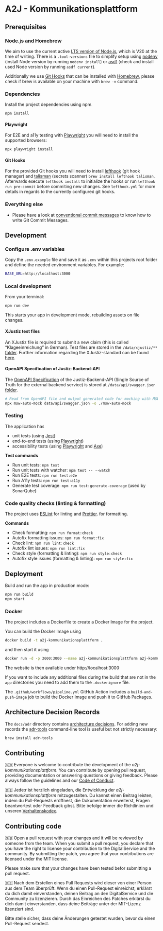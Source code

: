 # A2J - Kommunikationsplattform

## Prerequisites

### Node.js and Homebrew

We aim to use the current active [LTS version of Node.js](https://nodejs.dev/en/about/releases/), which is V20 at the time of writing. There is a `.tool-versions` file to simplify setup using [nodenv](https://github.com/nodenv/nodenv) (install Node version by running `nodenv install`) or [asdf](https://github.com/asdf-vm/asdf-nodejs) (check and install used Node version by running `asdf current`).

Additionally we use [Git Hooks](#git-hooks) that can be installed with [Homebrew](https://brew.sh/), please check if brew is available on your machine with `brew -v` command.

### Dependencies

Install the project dependencies using npm.

```bash
npm install
```

#### Playwright

For E2E and a11y testing with [Playwright](https://playwright.dev/docs/intro) you will need to install the supported browsers:

```bash
npx playwright install
```

#### Git Hooks

For the provided Git hooks you will need to install [lefthook](https://github.com/evilmartians/lefthook)
(git hook manager) and [talisman](https://github.com/thoughtworks/talisman/) (secrets scanner) `brew install lefthook talisman`. Afterwards execute `lefthook install` to initialize the hooks or run `lefthook run pre-commit` before commiting new changes. See `lefthook.yml` for more details in regards to the currently configured git hooks.

### Everything else

- Please have a look at [conventional commit messages](https://chris.beams.io/posts/git-commit/) to know how to write Git Commit Messages.

## Development

### Configure .env variables

Copy the `.env.example` file and save it as `.env` within this projects root folder and define the needed environment variables. For example:

```sh
BASE_URL=http://localhost:3000
```

### Local development

From your terminal:

```sh
npm run dev
```

This starts your app in development mode, rebuilding assets on file changes.

#### XJustiz test files

An XJustiz file is required to submit a new claim (this is called “Klageeinreichung” in German). Test files are stored in the `/data/xjustiz/**` [folder](/data/xjustiz/). Further information regarding the XJustiz-standard can be found [here](https://xjustiz.justiz.de/).

#### OpenAPI Specification of Justiz-Backend-API

The [OpenAPI Specification](https://swagger.io/specification/) of the Justiz-Backend-API (Single Source of Truth for the external backend service) is stored at `/data/api/swagger.json` [folder](/data/api/).

```sh
# Read from OpenAPI file and output generated code for mocking with MSW (see: /mocks/handlers.js)
npx msw-auto-mock data/api/swagger.json -o ./msw-auto-mock
```

### Testing

The application has

- unit tests (using [Jest](https://jestjs.io/docs/getting-started))
- end-to-end tests (using [Playwright](https://playwright.dev/docs/intro))
- accessibility tests (using [Playwright](https://playwright.dev/docs/intro) and [Axe](https://www.deque.com/axe/))

**Test commands**

- Run unit tests: `npm test`
- Run unit tests with watcher: `npm test -- --watch`
- Run E2E tests: `npm run test:e2e`
- Run A11y tests: `npm run test:a11y`
- Generate test coverage: `npm run test:generate-coverage` (used by SonarQube)

### Code quality checks (linting & formatting)

The project uses [ESLint](https://eslint.org/docs/latest/) for linting and [Prettier](https://prettier.io/docs/en/). for formatting.

**Commands**

- Check formatting: `npm run format:check`
- Autofix formatting issues: `npm run format:fix`
- Check lint: `npm run lint:check`
- Autofix lint issues: `npm run lint:fix`
- Check style (formatting & linting): `npm run style:check`
- Autofix style issues (formatting & linting): `npm run style:fix`

## Deployment

Build and run the app in production mode:

```sh
npm run build
npm start
```

### Docker

The project includes a Dockerfile to create a Docker Image for the project.

You can build the Docker Image using

```sh
docker build -t a2j-kommunikationsplattform .
```

and then start it using

```sh
docker run -d -p 3000:3000 --name a2j-kommunikationsplattform a2j-kommunikationsplattform
```

The website is then available under http://localhost:3000

If you want to include any additional files during the build that are not in the `app` directories you need to add them to the `.dockerignore` file.

The `.github/workflows/pipeline.yml` GitHub Action includes a `build-and-push-image` job to build the Docker Image and push it to GitHub Packages.

## Architecture Decision Records

The `docs/adr` directory contains [architecture decisions](https://cognitect.com/blog/2011/11/15/documenting-architecture-decisions).
For adding new records the [adr-tools](https://github.com/npryce/adr-tools) command-line tool is useful but not strictly necessary:

```bash
brew install adr-tools
```

## Contributing

🇬🇧
Everyone is welcome to contribute the development of the _a2j-kommunikationsplattform_. You can contribute by opening pull request,
providing documentation or answering questions or giving feedback. Please always follow the guidelines and our
[Code of Conduct](CODE_OF_CONDUCT.md).

🇩🇪
Jede:r ist herzlich eingeladen, die Entwicklung der _a2j-kommunikationsplattform_ mitzugestalten. Du kannst einen Beitrag leisten,
indem du Pull-Requests eröffnest, die Dokumentation erweiterst, Fragen beantwortest oder Feedback gibst.
Bitte befolge immer die Richtlinien und unseren [Verhaltenskodex](CODE_OF_CONDUCT_DE.md).

## Contributing code

🇬🇧
Open a pull request with your changes and it will be reviewed by someone from the team. When you submit a pull request,
you declare that you have the right to license your contribution to the DigitalService and the community.
By submitting the patch, you agree that your contributions are licensed under the MIT license.

Please make sure that your changes have been tested befor submitting a pull request.

🇩🇪
Nach dem Erstellen eines Pull Requests wird dieser von einer Person aus dem Team überprüft. Wenn du einen Pull-Request
einreichst, erklärst du dich damit einverstanden, deinen Beitrag an den DigitalService und die Community zu
lizenzieren. Durch das Einreichen des Patches erklärst du dich damit einverstanden, dass deine Beiträge unter der
MIT-Lizenz lizenziert sind.

Bitte stelle sicher, dass deine Änderungen getestet wurden, bevor du einen Pull-Request sendest.
